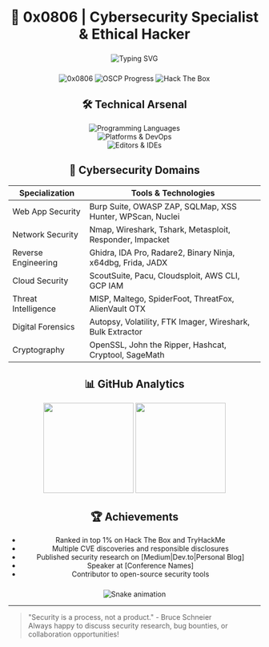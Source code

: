 <h1 align="center">🔐 0x0806 | Cybersecurity Specialist & Ethical Hacker</h1>

###

<p align="center">
  <img src="https://readme-typing-svg.demolab.com?font=Hack&size=22&duration=3000&pause=500&color=38F7D6&center=true&vCenter=true&width=600&lines=Offensive+Security+Researcher;Bug+Bounty+Hunter;Reverse+Engineering+Enthusiast;CTF+Player;Security+Tool+Developer" alt="Typing SVG" />
</p>

###

<div align="center">
  <img src="https://komarev.com/ghpvc/?username=0x0806&label=Profile+Views&color=0e75b6&style=flat" alt="0x0806" /> 
  <img src="https://img.shields.io/badge/OSCP-In_Progress-orange" alt="OSCP Progress" />
  <img src="https://img.shields.io/badge/HTB-Top_1%25-brightgreen" alt="Hack The Box" />
</div>

###

<h2 align="center">🛠️ Technical Arsenal</h2>

<div align="center">
  <img src="https://skillicons.dev/icons?i=py,go,rust,bash,powershell,c,cpp,js,ts" alt="Programming Languages" />
  <br>
  <img src="https://skillicons.dev/icons?i=linux,docker,aws,azure,gcp,kubernetes,github,gitlab" alt="Platforms & DevOps" />
  <br>
  <img src="https://skillicons.dev/icons?i=vim,neovim,vscode,atom,idea" alt="Editors & IDEs" />
</div>

###

<h2 align="center">🔬 Cybersecurity Domains</h2>

<div align="center">
  
| Specialization        | Tools & Technologies                                                                 |
|-----------------------|-------------------------------------------------------------------------------------|
| Web App Security      | Burp Suite, OWASP ZAP, SQLMap, XSS Hunter, WPScan, Nuclei                          |
| Network Security      | Nmap, Wireshark, Tshark, Metasploit, Responder, Impacket                           |
| Reverse Engineering   | Ghidra, IDA Pro, Radare2, Binary Ninja, x64dbg, Frida, JADX                        |
| Cloud Security        | ScoutSuite, Pacu, Cloudsploit, AWS CLI, GCP IAM                                    |
| Threat Intelligence   | MISP, Maltego, SpiderFoot, ThreatFox, AlienVault OTX                               |
| Digital Forensics     | Autopsy, Volatility, FTK Imager, Wireshark, Bulk Extractor                         |
| Cryptography          | OpenSSL, John the Ripper, Hashcat, Cryptool, SageMath                              |

</div>

###

<h2 align="center">📊 GitHub Analytics</h2>

<div align="center">
  <img height="180em" src="https://github-readme-stats.vercel.app/api?username=0x0806&show_icons=true&theme=tokyonight&include_all_commits=true&count_private=true"/>
  <img height="180em" src="https://github-readme-stats.vercel.app/api/top-langs/?username=0x0806&layout=compact&langs_count=8&theme=tokyonight"/>
</div>

###

<h2 align="center">🏆 Achievements</h2>

<div align="center">
  
- Ranked in top 1% on Hack The Box and TryHackMe
- Multiple CVE discoveries and responsible disclosures
- Published security research on [Medium|Dev.to|Personal Blog]
- Speaker at [Conference Names]
- Contributor to open-source security tools 

</div>

###



###

<p align="center">
  <img src="https://raw.githubusercontent.com/0x0806/0x0806/output/github-contribution-grid-snake.svg" alt="Snake animation" />
</p>

---

> "Security is a process, not a product." - Bruce Schneier  
> Always happy to discuss security research, bug bounties, or collaboration opportunities!
